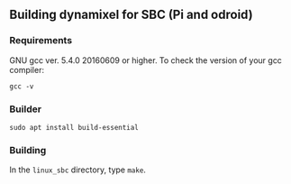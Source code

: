 ## Building dynamixel for SBC (Pi and odroid)

### Requirements

GNU gcc ver. 5.4.0 20160609 or higher. To check the version of your gcc compiler:

`gcc -v` 

### Builder

`sudo apt install build-essential`

### Building

In the `linux_sbc` directory, type `make`.